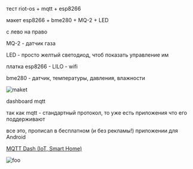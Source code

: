 тест riot-os + mqtt + esp8266

макет esp8266 + bme280 + MQ-2 + LED

с лево на право

  MQ-2 - датчик газа
  
  LED  - просто желтый светодиод, чтоб показать управление им
  
  платка esp8266 - LILO - wifi
  
  bme280 - датчик, температуры, давления, влажности
  
  
<p><img src="https://github.com/nvv13/test/blob/main/test-mqtt/%D0%B8%D0%B7%D0%BE%D0%B1%D1%80%D0%B0%D0%B6%D0%B5%D0%BD%D0%B8%D0%B5_viber_2021-02-07_12-11-30.jpg" alt="maket" title="макет" /></p>


dashboard mqtt

так как mqtt - стандартный протокол, то уже есть приложения что его поддерживают

все это, прописал в бесплатном (и без рекламы!) приложении для Android <p><a href="https://play.google.com/store/apps/details?id=net.routix.mqttdash&hl=ru" title="MQTT Dash (IoT, Smart Home)">MQTT Dash (IoT, Smart Home)</a></p>

<p><img src="https://github.com/nvv13/test/blob/main/test-mqtt/%D0%B8%D0%B7%D0%BE%D0%B1%D1%80%D0%B0%D0%B6%D0%B5%D0%BD%D0%B8%D0%B5_viber_2021-02-07_12-11-13.jpg" alt="foo" title="title" /></p>

